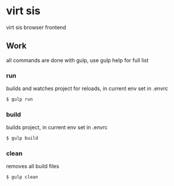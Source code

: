 virt sis
=======

virt sis browser frontend


## Work
all commands are done with gulp, use gulp help for full list

### run
builds and watches project for reloads, in current env set in .envrc
```bash
$ gulp run
```

### build
builds project, in current env set in .envrc
```bash
$ gulp build
```

### clean
removes all build files
```bash
$ gulp clean
```
